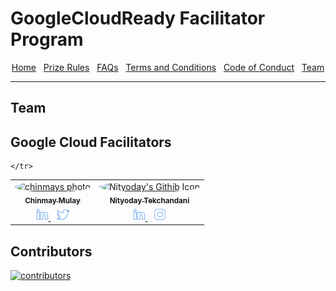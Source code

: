 # GoogleCloudReady Facilitator Program

<center>
    <a href="https://dot-space.github.io/GCRF-22/">Home</a>
    &nbsp;
    <a href="https://dot-space.github.io/GCRF-22/prize">Prize Rules</a>
    &nbsp;
    <a href="https://dot-space.github.io/GCRF-22/faqs">FAQs</a>
    &nbsp;
    <a href="https://dot-space.github.io/GCRF-22/tnc">Terms and Conditions</a>
    &nbsp;
    <a href="https://dot-space.github.io/GCRF-22/coc">Code of Conduct</a>
    &nbsp;
    <a href="https://dot-space.github.io/GCRF-22/team">Team</a>
</center>

---

## Team

## Google Cloud Facilitators

<table>
    <tr>
        <td align="center">
            <a href="https://github.com/cmulay">
                <img style="border-radius: 50%" src="https://avatars.githubusercontent.com/u/38172685?v=4" width="120px;" alt="chinmays photo"/>
                <br/>
                <sub><b>Chinmay Mulay</b></sub>
            </a>
        </td>
        <td align="center">
            <a href="https://github.com/nityoday">
                <img style="border-radius: 50%" src="https://avatars.githubusercontent.com/u/32616539?v=4" width="120px;" alt="Nityoday's Githib Icon"/>
                <br/>
                <sub><b>Nityoday Tekchandani</b></sub>
                </a>
        </td>
    </tr>
    <tr>
        <td align="center">
            <a href="https://linkedIn.com/in/cmulay17">
            <img src="https://raw.githubusercontent.com/cmulay/about/master/designs/socials/linkedin.png" width="20px">
            </a>
            <a href="https://twitter.com/cmulay17" style="margin-left: 10px;">
            <img src="https://raw.githubusercontent.com/cmulay/about/master/designs/socials/twitter.png" width="20px">
            </a>
        </td>
        <td align="center">
            <a href="https://linkedIn.com/in/nityoday">
            <img src="https://raw.githubusercontent.com/cmulay/about/master/designs/socials/linkedin.png" width="20px">
            </a>
            <a href="https://instagram.com/nityoday" style="margin-left: 10px;">
            <img src="https://raw.githubusercontent.com/cmulay/about/master/designs/socials/instagram.png" width="20px">
            </a>
        </td>
        
       
    </tr>
    
</table>

## Contributors

<a href="https://github.com/dot-space/GCRF-22/graphs/contributors">
  <img src="https://contrib.rocks/image?repo=dot-space/GCRF-22" alt="contributors" />
</a>
